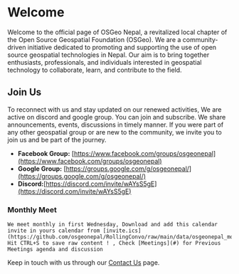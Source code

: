 # Welcome

Welcome to the official page of OSGeo Nepal, a revitalized local chapter of the Open Source Geospatial Foundation (OSGeo). We are a community-driven initiative dedicated to promoting and supporting the use of open source geospatial technologies in Nepal. Our aim is to bring together enthusiasts, professionals, and individuals interested in geospatial technology to collaborate, learn, and contribute to the field.

## Join Us

To reconnect with us and stay updated on our renewed activities, We are active on discord and google group. You can join and subscribe. We share announcements, events, discussions in timely manner. If you were part of any other geospatial group or are new to the community, we invite you to join us and be part of the journey.

- **Facebook Group:** [https://www.facebook.com/groups/osgeonepal](https://www.facebook.com/groups/osgeonepal)
- **Google Group:** [https://groups.google.com/g/osgeonepal/](https://groups.google.com/g/osgeonepal/)
- **Discord:**[https://discord.com/invite/wAYsS5gE](https://discord.com/invite/wAYsS5gE)

### Monthly Meet
    We meet monthly in first Wednesday, Download and add this calendar invite in yours calendar from [invite.ics](https://github.com/osgeonepal/RollingConvo/raw/main/data/osgeonepal_monthly_meetup.ics) Hit CTRL+S to save raw content ! , Check [Meetings](#) for Previous Meetings agenda and discussion

Keep in touch with us through our [Contact Us](#) page.

